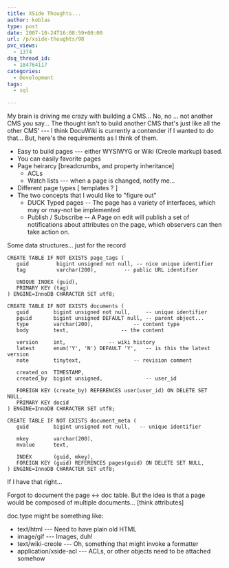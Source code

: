 ```yaml
---
title: XSide Thoughts...
author: koblas
type: post
date: 2007-10-24T16:08:59+00:00
url: /p/xside-thoughts/98
pvc_views:
  - 1374
dsq_thread_id:
  - 184764117
categories:
  - Development
tags:
  - sql

---
```

My brain is driving me crazy with building a CMS... No, no ... not another CMS you say... The thought isn't to build another CMS that's just like all the other CMS' --- I think DocuWiki is currently a contender if I wanted to do that... But, here's the requirements as I think of them.

* Easy to build pages --- either WYSIWYG or Wiki (Creole markup) based.
* You can easily favorite pages
* Page heirarcy [breadcrumbs, and property inheritance] 
  * ACLs
  * Watch lists --- when a page is changed, notify me...
* Different page types [ templates ? ]
* The two concepts that I would like to "figure out" 
  * DUCK Typed pages --
    The page has a variety of interfaces, which may or may-not be implemented
  * Publish / Subscribe --
    A Page on edit will publish a set of notifications about attributes on the page, which observers can then take action on.

Some data structures... just for the record

```
CREATE TABLE IF NOT EXISTS page_tags (
   guid         bigint unsigned not null, -- nice unique identifier
   tag          varchar(200),		  -- public URL identifier

   UNIQUE INDEX (guid),
   PRIMARY KEY (tag)
) ENGINE=InnoDB CHARACTER SET utf8;

CREATE TABLE IF NOT EXISTS documents (
   guid        bigint unsigned not null,     -- unique identifier
   pguid       bigint unsigned DEFAULT null, -- parent object...
   type        varchar(200),		     -- content type
   body        text,			     -- the content

   version     int,			     -- wiki history
   latest      enum('Y', 'N') DEFAULT 'Y',   -- is this the latest version
   note	       tinytext,	             -- revision comment

   created_on  TIMESTAMP,
   created_by  bigint unsigned,	      	     -- user_id
 
   FOREIGN KEY (create_by) REFERENCES user(user_id) ON DELETE SET NULL,
   PRIMARY KEY docid
) ENGINE=InnoDB CHARACTER SET utf8;

CREATE TABLE IF NOT EXISTS document_meta (
   guid        bigint unsigned not null,   -- unique identifier

   mkey        varchar(200),
   mvalue      text,

   INDEX       (guid, mkey),
   FOREIGN KEY (guid) REFERENCES pages(guid) ON DELETE SET NULL,
) ENGINE=InnoDB CHARACTER SET utf8;

```

If I have that right...

Forgot to document the page <-> doc table. But the idea is that a page would be composed of multiple documents... [think attributes]

doc.type might be something like:

* text/html --- Need to have plain old HTML
* image/gif --- Images, duh!
* text/wiki-creole --- Oh, something that might invoke a formatter
* application/xside-acl --- ACLs, or other objects need to be attached somehow
